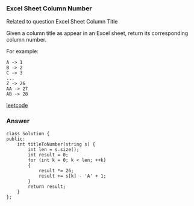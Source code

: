 ### Excel Sheet Column Number
Related to question Excel Sheet Column Title

Given a column title as appear in an Excel sheet, return its corresponding column number.

For example:

    A -> 1
    B -> 2
    C -> 3
    ...
    Z -> 26
    AA -> 27
    AB -> 28 

[leetcode](https://leetcode.com/problems/excel-sheet-column-number/description/)

### Answer 

	class Solution {
	public:
	    int titleToNumber(string s) {
	        int len = s.size();
	        int result = 0;
	        for (int k = 0; k < len; ++k)
	        {
	            result *= 26;
	            result += s[k] - 'A' + 1;
	        }
	        return result;
	    }
	};